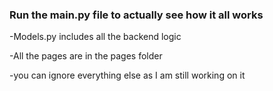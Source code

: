 ### Run the main.py file to actually see how it all works

-Models.py includes all the backend logic

-All the pages are in the pages folder

-you can ignore everything else as I am still working on it



